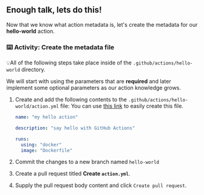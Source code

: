 ## Enough talk, lets do this!

Now that we know what action metadata is, let's create the metadata for our **hello-world** action.

### :keyboard: Activity: Create the metadata file

💡All of the following steps take place inside of the `.github/actions/hello-world` directory.

We will start with using the parameters that are **required** and later implement some optional parameters as our action knowledge grows.

1. Create and add the following contents to the `.github/actions/hello-world/action.yml` file:
   You can use [this link]({{quicklink}}) to easily create this file.

   ```yaml
   name: "my hello action"

   description: "say hello with GitHub Actions"

   runs:
     using: "docker"
     image: "Dockerfile"
   ```

1. Commit the changes to a new branch named `hello-world`
1. Create a pull request titled **Create `action.yml`**.
1. Supply the pull request body content and click `Create pull request`.
